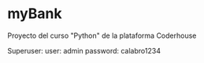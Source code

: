 # myBank
Proyecto del curso "Python" de la plataforma Coderhouse

Superuser:
    user: admin
    password: calabro1234